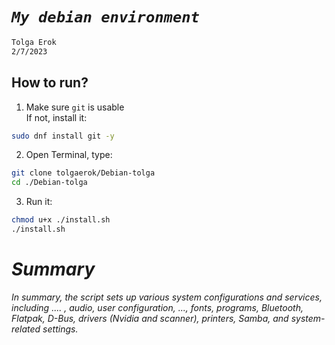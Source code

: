 # *`My debian environment`*
```sh
Tolga Erok
2/7/2023
```

## How to run?

1. Make sure `git` is usable<br>
   If not, install it:

```sh
sudo dnf install git -y
```

2. Open Terminal, type:

```sh
git clone tolgaerok/Debian-tolga
cd ./Debian-tolga
```

3. Run it:

```sh
chmod u+x ./install.sh
./install.sh
```

# *Summary*
*In summary, the script sets up various system configurations and services, including .... , audio, user configuration, ..., fonts, programs, Bluetooth, Flatpak, D-Bus, drivers (Nvidia and scanner), printers, Samba, and system-related settings.*

[^note]:

